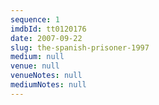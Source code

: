 ```yaml
---
sequence: 1
imdbId: tt0120176
date: 2007-09-22
slug: the-spanish-prisoner-1997
medium: null
venue: null
venueNotes: null
mediumNotes: null
---
```


